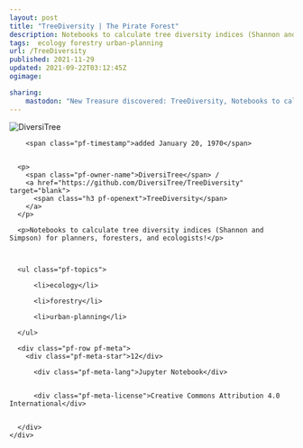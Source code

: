 ```yaml
---
layout: post
title: "TreeDiversity | The Pirate Forest"
description: Notebooks to calculate tree diversity indices (Shannon and Simpson) for planners, foresters, and ecologists!
tags:  ecology forestry urban-planning
url: /TreeDiversity
published: 2021-11-29
updated: 2021-09-22T03:12:45Z
ogimage: 

sharing:
    mastodon: "New Treasure discovered: TreeDiversity, Notebooks to calculate tree diversity indices (Shannon and Simpson) for planners, foresters, and ecologists!"
---
```


<div class="pf-night-sky-spacer">
    <div id="pf-night-sky" data-stars="12" data-owner="DiversiTree" data-repo="TreeDiversity">
        <div id="pf-open-dialog" class="pf-meta-star pf-star-todo"></div>
        <dialog id="pf-star-dialog">
            Star this Repository to putt a smile on the Developers face.
            <div class="pf-row">
                <div class="pf-grow"></div>
                <div><a class="pf-unterlines" href="https://github.com/DiversiTree/TreeDiversity" target="_blank">VISIT REPOSITORY</a></div>
            </div>
        </dialog>
    </div>
    
</div>

<div class="pf-ship-list">
    <div class="pf-row pf-pirate pf-small-column" data-pirate-id="FK-MPIUBrO15iHKt0frCl">
    <div>
      <!--<a href="https://github.com/DiversiTree" target="blank">-->
        <div class="pf-pirate-avatar">
          <div class="pf-cross pf-clickable"  onclick="collect('FK-MPIUBrO15iHKt0frCl'); return false;"></div>
          <img src="https://avatars.githubusercontent.com/u/78367048?v=4" title="DiversiTree" alt="DiversiTree"/>
      </div>
      <!--</a>
      <div class="pf-pirate-actions">
        <a class="pf-treasure-add"  title="save in my treasure chest" onclick="collect('FK-MPIUBrO15iHKt0frCl'); return false;" href="#">
          <img src="./assets/coin.svg" alt="treasure"/>
        </a>
        <a class="pf-treasure-remove" onclick="throwAway('FK-MPIUBrO15iHKt0frCl'); return false;">remove</a>
      </div>-->
    </div>
    <div class="pf-ship">
      
        <span class="pf-timestamp">added January 20, 1970</span>
      
      
      <p>
        <span class="pf-owner-name">DiversiTree</span> / 
        <a href="https://github.com/DiversiTree/TreeDiversity" target="blank">
          <span class="h3 pf-openext">TreeDiversity</span>
        </a>
      </p>

      <p>Notebooks to calculate tree diversity indices (Shannon and Simpson) for planners, foresters, and ecologists!</p>

      

      <ul class="pf-topics">
        
          <li>ecology</li>
        
          <li>forestry</li>
        
          <li>urban-planning</li>
        
      </ul>

      <div class="pf-row pf-meta">
        <div class="pf-meta-star">12</div>
        
          <div class="pf-meta-lang">Jupyter Notebook</div>
        
        
          <div class="pf-meta-license">Creative Commons Attribution 4.0 International</div>
        
        
      </div>
    </div>
  </div>
</div>